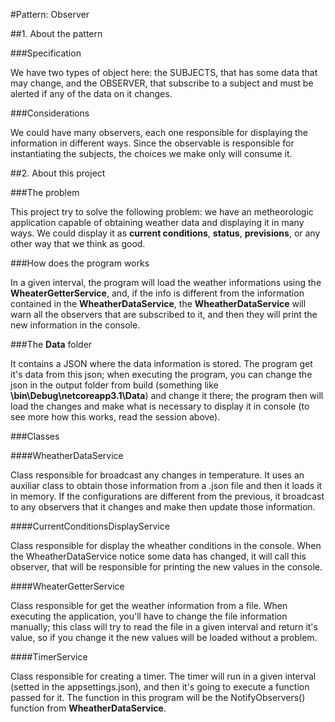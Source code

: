 ﻿#Pattern: Observer

##1. About the pattern

###Specification

We have two types of object here: the SUBJECTS, that has some data that may change, and the OBSERVER, that subscribe to a subject and
must be alerted if any of the data on it changes.

###Considerations

We could have many observers, each one responsible for displaying the information in different ways. Since the observable is responsible
for instantiating the subjects, the choices we make only will consume it.


##2. About this project

###The problem

This project try to solve the following problem: we have an metheorologic application capable of obtaining weather data and displaying it
in many ways. We could display it as **current conditions**, **status**, **previsions**, or any other way that we think as good.

###How does the program works

In a given interval, the program will load the weather informations using the **WheaterGetterService**, and, if the info 
is different from the information contained in the **WheatherDataService**, the **WheatherDataService** will warn all the observers 
that are subscribed to it, and then they will print the new information in the console. 

###The **Data** folder

It contains a JSON where the data information is stored. The program get it's data from this json; when executing the program, you can
change the json in the output folder from build (something like **\bin\Debug\netcoreapp3.1\Data**) and change it there; the program then
will load the changes and make what is necessary to display it in console (to see more how this works, read the session above).

###Classes

####WheatherDataService

Class responsible for broadcast any changes in temperature. It uses an auxiliar class to obtain those information from a .json file and
then it loads it in memory. If the configurations are different from the previous, it broadcast to any observers that it changes and 
make then update those information.

####CurrentConditionsDisplayService

Class responsible for display the wheather conditions in the console. When the WheatherDataService notice some data has changed, it will
call this observer, that will be responsible for printing the new values in the console.

####WheaterGetterService

Class responsible for get the weather information from a file. When executing the application, you'll have to change the file information
manually; this class will try to read the file in a given interval and return it's value, so if you change it the new values will be loaded
without a problem.

####TimerService

Class responsible for creating a timer. The timer will run in a given interval (setted in the appsettings.json), and then it's going to 
execute a function passed for it. The function in this program will be the NotifyObservers() function from **WheatherDataService**.